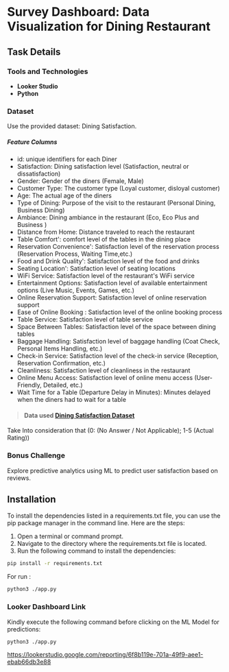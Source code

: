 # Survey Dashboard: Data Visualization for Dining Restaurant

## Task Details

### Tools and Technologies

- **Looker Studio**
- **Python**

### Dataset

Use the provided dataset: Dining Satisfaction.

##### Feature Columns
- id: unique identifiers for each Diner
- Satisfaction: Dining satisfaction level (Satisfaction, neutral or dissatisfaction)
- Gender: Gender of the diners (Female, Male)
- Customer Type: The customer type (Loyal customer, disloyal customer)
- Age: The actual age of the diners
- Type of Dining: Purpose of the visit to the restaurant (Personal Dining, Business Dining)
- Ambiance: Dining ambiance in the restaurant (Eco, Eco Plus and Business )
- Distance from Home: Distance traveled to reach the restaurant
- Table Comfort': comfort level of the tables in the dining place
- Reservation Convenience': Satisfaction level of the reservation process (Reservation Process, Waiting Time,etc.)
- Food and Drink Quality': Satisfaction level of the food and drinks
- Seating Location': Satisfaction level of seating locations
- WiFi Service: Satisfaction level of the restaurant's WiFi service
- Entertainment Options: Satisfaction level of available entertainment options (Live Music, Events, Games, etc.)
- Online Reservation Support: Satisfaction level of online reservation support
- Ease of Online Booking : Satisfaction level of the online booking process
- Table Service: Satisfaction level of table service
- Space Between Tables: Satisfaction level of the space between dining tables
- Baggage Handling: Satisfaction level of baggage handling (Coat Check, Personal Items Handling, etc.)
- Check-in Service: Satisfaction level of the check-in service (Reception, Reservation Confirmation, etc.)
- Cleanliness: Satisfaction level of cleanliness in the restaurant
- Online Menu Access: Satisfaction level of online menu access (User-Friendly, Detailed, etc.)
- Wait Time for a Table (Departure Delay in Minutes): Minutes delayed when the diners had to wait for a table

> #### Data used [Dining Satisfaction Dataset](https://github.com/amiramomen/dinning_satisfaction/blob/main/satisfaction.csv)
Take Into consideration that (0: (No Answer / Not Applicable); 1-5 (Actual Rating))


### Bonus Challenge

Explore predictive analytics using ML to predict user satisfaction based on reviews.
## Installation

To install the dependencies listed in a requirements.txt file, you can use the pip package manager in the command line. Here are the steps:

1. Open a terminal or command prompt.
2. Navigate to the directory where the requirements.txt file is located.
3. Run the following command to install the dependencies:

```sh
pip install -r requirements.txt
```

For run :

```sh
python3 ./app.py
```



###  Looker Dashboard Link


Kindly execute the following command before clicking on the ML Model for predictions:

```sh
python3 ./app.py
```

https://lookerstudio.google.com/reporting/6f8b119e-701a-49f9-aee1-ebab66db3e88


